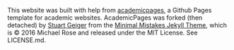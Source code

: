 This website was built with help from [academicpages](https://github.com/academicpages/academicpages.github.io), a Github Pages template for academic websites. AcademicPages was forked (then detached) by [Stuart Geiger](https://github.com/staeiou) from the [Minimal Mistakes Jekyll Theme](https://mmistakes.github.io/minimal-mistakes/), which is © 2016 Michael Rose and released under the MIT License. See LICENSE.md.